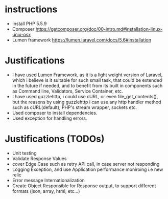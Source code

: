 instructions
==============

 - Install PHP 5.5.9
 - Composer https://getcomposer.org/doc/00-intro.md#installation-linux-unix-osx
 - Lumen framework https://lumen.laravel.com/docs/5.6#installation 


Justifications
========
- I have used Lumen Framework, as it is a light weight version of Laravel, which i believe is it suitable for such small task, that could be extended in the future if needed, and to benefit from its built in components 
such as Command line, Validators, Service Container, etc.
- I have used guzzlehttp, i could use cURL, or even file_get_contents(), but  the reasons by using guzzlehttp i can use any http handler method such as 
cURL(default), PHP's stream wrapper, sockets etc.
- Used composer to install dependencies.
- Used exception for handling errors.


Justifications (TODOs)
===========

- Unit testing 
- Validate Response Values
- cover Edge Case such as retry API call, in case server not responding 
- Logging Exception, and use Application performance moniroing i.e new relic
- Error message Internationalization
- Create Object Responsible for Response output, to support different formats (json, array, html, etc...)
 